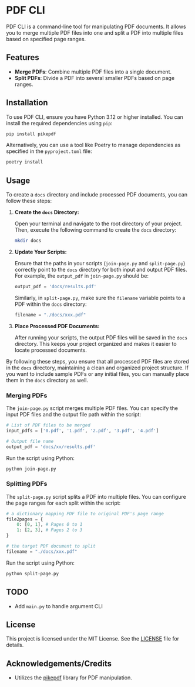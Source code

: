 # PDF CLI

PDF CLI is a command-line tool for manipulating PDF documents. It allows you to merge multiple PDF files into one and split a PDF into multiple files based on specified page ranges.

## Features

- **Merge PDFs**: Combine multiple PDF files into a single document.
- **Split PDFs**: Divide a PDF into several smaller PDFs based on page ranges.

## Installation

To use PDF CLI, ensure you have Python 3.12 or higher installed. You can install the required dependencies using `pip`:

```bash
pip install pikepdf
```

Alternatively, you can use a tool like Poetry to manage dependencies as specified in the `pyproject.toml` file:

```bash
poetry install
```

## Usage

To create a `docs` directory and include processed PDF documents, you can follow these steps:

1. **Create the `docs` Directory:**

   Open your terminal and navigate to the root directory of your project. Then, execute the following command to create the `docs` directory:

   ```bash
   mkdir docs
   ```

2. **Update Your Scripts:**

   Ensure that the paths in your scripts (`join-page.py` and `split-page.py`) correctly point to the `docs` directory for both input and output PDF files. For example, the `output_pdf` in `join-page.py` should be:

   ```python
   output_pdf = 'docs/results.pdf'
   ```

   Similarly, in `split-page.py`, make sure the `filename` variable points to a PDF within the `docs` directory:

   ```python
   filename = "./docs/xxx.pdf"
   ```

3. **Place Processed PDF Documents:**

   After running your scripts, the output PDF files will be saved in the `docs` directory. This keeps your project organized and makes it easier to locate processed documents.

By following these steps, you ensure that all processed PDF files are stored in the `docs` directory, maintaining a clean and organized project structure. If you want to include sample PDFs or any initial files, you can manually place them in the `docs` directory as well.
### Merging PDFs

The `join-page.py` script merges multiple PDF files. You can specify the input PDF files and the output file path within the script:

```python
# List of PDF files to be merged
input_pdfs = ['0.pdf', '1.pdf', '2.pdf', '3.pdf', '4.pdf']

# Output file name
output_pdf = 'docs/xx/results.pdf'
```

Run the script using Python:

```bash
python join-page.py
```

### Splitting PDFs

The `split-page.py` script splits a PDF into multiple files. You can configure the page ranges for each split within the script:

```python
# a dictionary mapping PDF file to original PDF's page range
file2pages = {
    0: [0, 1], # Pages 0 to 1
    1: [2, 3], # Pages 2 to 3
}

# the target PDF document to split
filename = "./docs/xxx.pdf"
```

Run the script using Python:

```bash
python split-page.py
```


## TODO
- Add `main.py` to handle argument CLI

## License

This project is licensed under the MIT License. See the [LICENSE](LICENSE) file for details.

## Acknowledgements/Credits
- Utilizes the [pikepdf](https://pikepdf.readthedocs.io/) library for PDF manipulation.
